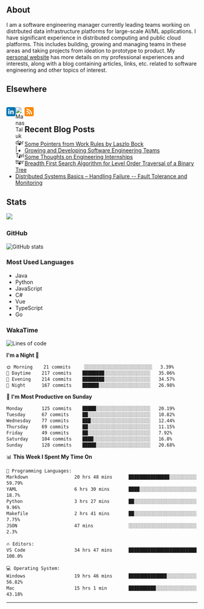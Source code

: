 ## About

I am a software engineering manager currently leading teams working on distrbuted data infrastructure platforms for large-scale AI/ML applications. I have significant experience in distributed computing and public cloud platforms. This includes building, growing and managing teams in these areas and taking projects from ideation to prototype to product. My [personal website](https://manastalukdar.github.io/) has more details on my professional experiences and interests, along with a blog containing articles, links, etc. related to software engineering and other topics of interest.

## Elsewhere

</br>

<a href="https://www.linkedin.com/in/manastalukdar" target="_blank">
  <img align="left" alt="Manas Talukdar | Linkedin" width="24px" src="https://raw.githubusercontent.com/edent/SuperTinyIcons/master/images/svg/linkedin.svg" />
</a>
<a href="https://www.twitter.com/manastalukdar" target="_blank">
  <img align="left" alt="Manas Talukdar | Twitter" width="24px" src="https://github.com/TheDudeThatCode/TheDudeThatCode/blob/master/Assets/Twitter.svg" />
</a>
<a href="https://manastalukdar.github.io/" target="_blank">
  <img align="left" alt="Manas Talukdar | Website" width="24px" src="https://github.com/edent/SuperTinyIcons/blob/master/images/svg/rss.svg" />
</a>

</br>

## Recent Blog Posts

<!-- BLOG:START -->
- [Some Pointers from Work Rules by Laszlo Bock](https://manastalukdar.github.io/blog/2020/01/25/work-rules-laszlo-bock-pointers/)
- [Growing and Developing Software Engineering Teams](https://manastalukdar.github.io/blog/2019/09/19/growing-developing-software-engineering-teams/)
- [Some Thoughts on Engineering Internships](https://manastalukdar.github.io/blog/2019/09/04/some-thoughts-on-engineering-internships/)
- [Breadth First Search Algorithm for Level Order Traversal of a Binary Tree](https://manastalukdar.github.io/blog/2019/08/29/breadth-first-search-binary-tree-level-order-traversal/)
- [Distributed Systems Basics – Handling Failure -- Fault Tolerance and Monitoring](https://manastalukdar.github.io/blog/2019/08/19/katemats-distributed-systems-fault-tolerance-monitoring/)
<!-- BLOG:END -->

## Stats

![](https://komarev.com/ghpvc/?username=manastalukdar)

### GitHub

![GitHub stats](https://github-readme-stats.vercel.app/api?username=manastalukdar&show_icons=true&hide_border=true&hide_rank=true&hide_title=true&icon_color=79ff97&text_color=cecac3&bg_color=4d4b4b)

### Most Used Languages

- Java
- Python
- JavaScript
- C#
- Vue
- TypeScript
- Go

<!--
![Top Langs](https://github-readme-stats.vercel.app/api/top-langs/?username=manastalukdar&layout=compact&hide_border=true&hide_title=true&icon_color=79ff97&text_color=cecac3&bg_color=4d4b4b)
-->

### WakaTime

<!--START_SECTION:waka-->
![Lines of code](https://img.shields.io/badge/From%20Hello%20World%20I%27ve%20Written-68373%20lines%20of%20code-blue)

**I'm a Night 🦉** 

```text
🌞 Morning    21 commits     ░░░░░░░░░░░░░░░░░░░░░░░░░   3.39% 
🌆 Daytime    217 commits    ████████░░░░░░░░░░░░░░░░░   35.06% 
🌃 Evening    214 commits    ████████░░░░░░░░░░░░░░░░░   34.57% 
🌙 Night      167 commits    ██████░░░░░░░░░░░░░░░░░░░   26.98%

```
📅 **I'm Most Productive on Sunday** 

```text
Monday       125 commits    █████░░░░░░░░░░░░░░░░░░░░   20.19% 
Tuesday      67 commits     ██░░░░░░░░░░░░░░░░░░░░░░░   10.82% 
Wednesday    77 commits     ███░░░░░░░░░░░░░░░░░░░░░░   12.44% 
Thursday     69 commits     ██░░░░░░░░░░░░░░░░░░░░░░░   11.15% 
Friday       49 commits     ██░░░░░░░░░░░░░░░░░░░░░░░   7.92% 
Saturday     104 commits    ████░░░░░░░░░░░░░░░░░░░░░   16.8% 
Sunday       128 commits    █████░░░░░░░░░░░░░░░░░░░░   20.68%

```


📊 **This Week I Spent My Time On** 

```text
💬 Programming Languages: 
Markdown                 20 hrs 48 mins      ███████████████░░░░░░░░░░   59.79% 
YAML                     6 hrs 30 mins       ████░░░░░░░░░░░░░░░░░░░░░   18.7% 
Python                   3 hrs 27 mins       ██░░░░░░░░░░░░░░░░░░░░░░░   9.96% 
Makefile                 2 hrs 41 mins       ██░░░░░░░░░░░░░░░░░░░░░░░   7.75% 
JSON                     47 mins             ░░░░░░░░░░░░░░░░░░░░░░░░░   2.3%

🔥 Editors: 
VS Code                  34 hrs 47 mins      █████████████████████████   100.0%

💻 Operating System: 
Windows                  19 hrs 46 mins      ██████████████░░░░░░░░░░░   56.82% 
Mac                      15 hrs 1 min        ██████████░░░░░░░░░░░░░░░   43.18%

```


<!--END_SECTION:waka-->

---

<!--

**manastalukdar/manastalukdar** is a ✨ _special_ ✨ repository because its `README.md` (this file) appears on your GitHub profile.

Here are some ideas to get you started:

- 🔭 I’m currently working on ...
- 🌱 I’m currently learning ...
- 👯 I’m looking to collaborate on ...
- 🤔 I’m looking for help with ...
- 💬 Ask me about ...
- 📫 How to reach me: ...
- 😄 Pronouns: ...
- ⚡ Fun fact: ...
-->
